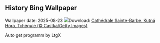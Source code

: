 ## History Bing Wallpaper
Wallpaper date: 2025-08-23
![](https://www.bing.com/th?id=OHR.SaintBarbaras_FR-FR4490815569_UHD.jpg&w=1000)Download: [Cathédrale Sainte-Barbe, Kutná Hora, Tchéquie (© Castka/Getty Images)](https://www.bing.com/th?id=OHR.SaintBarbaras_FR-FR4490815569_UHD.jpg)

Auto get programm by LtgX
